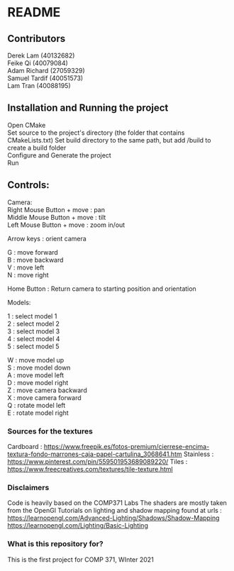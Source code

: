 # README #

## Contributors

Derek Lam (40132682)  
Feike Qi (40079084)  
Adam Richard (27059329)  
Samuel Tardif (40051573)  
Lam Tran (40088195)  

## Installation and Running the project

Open CMake  
Set source to the project's directory (the folder that contains CMakeLists.txt)
Set build directory to the same path, but add /build to create a build folder  
Configure and Generate the project  
Run  
  
## Controls:

Camera:  
Right Mouse Button + move : pan  
Middle Mouse Button + move : tilt  
Left Mouse Button + move : zoom in/out  
  
Arrow keys : orient camera  
  
G : move forward  
B : move backward  
V : move left  
N : move right  
  
Home Button : Return camera to starting position and orientation  
  
Models:  
  
1 : select model 1  
2 : select model 2  
3 : select model 3  
4 : select model 4  
5 : select model 5  
  
W : move model up  
S : move model down  
A : move model left  
D : move model right  
Z : move camera backward  
X : move camera forward  
Q : rotate model left  
E : rotate model right  

### Sources for the textures ###
Cardboard : https://www.freepik.es/fotos-premium/cierrese-encima-textura-fondo-marrones-caja-papel-cartulina_3068641.htm
Stainless : https://www.pinterest.com/pin/559501953689089220/
Tiles : https://www.freecreatives.com/textures/tile-texture.html


### Disclaimers ###
Code is heavily based on the COMP371 Labs
The shaders are mostly taken from the OpenGl Tutorials on lighting and shadow mapping found at urls :
https://learnopengl.com/Advanced-Lighting/Shadows/Shadow-Mapping
https://learnopengl.com/Lighting/Basic-Lighting

### What is this repository for? ###

This is the first project for COMP 371, WInter 2021

